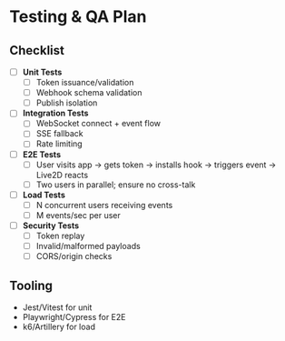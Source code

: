 # Testing & QA Plan

## Checklist
- [ ] __Unit Tests__
  - [ ] Token issuance/validation
  - [ ] Webhook schema validation
  - [ ] Publish isolation
- [ ] __Integration Tests__
  - [ ] WebSocket connect + event flow
  - [ ] SSE fallback
  - [ ] Rate limiting
- [ ] __E2E Tests__
  - [ ] User visits app -> gets token -> installs hook -> triggers event -> Live2D reacts
  - [ ] Two users in parallel; ensure no cross-talk
- [ ] __Load Tests__
  - [ ] N concurrent users receiving events
  - [ ] M events/sec per user
- [ ] __Security Tests__
  - [ ] Token replay
  - [ ] Invalid/malformed payloads
  - [ ] CORS/origin checks

## Tooling
- Jest/Vitest for unit
- Playwright/Cypress for E2E
- k6/Artillery for load
